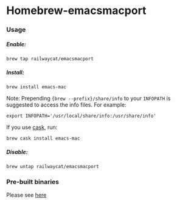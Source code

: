 # Homebrew-emacsmacport
### Usage
##### Enable:
```
brew tap railwaycat/emacsmacport
```

##### Install:
```
brew install emacs-mac
```

Note: Prepending `{brew --prefix}/share/info` to your `INFOPATH` is suggested to access the info files. For example:

```
export INFOPATH='/usr/local/share/info:/usr/share/info'
```

If you use [cask](http://caskroom.io/), run:

```
brew cask install emacs-mac
```

##### Disable:
```
brew untap railwaycat/emacsmacport
```

### Pre-built binaries

Please see [here](https://github.com/railwaycat/homebrew-emacsmacport/releases)
